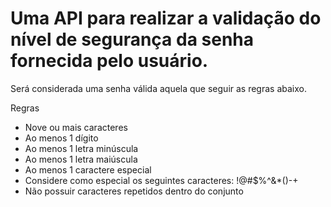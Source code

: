 # Uma API para realizar a validação do nível de segurança da senha fornecida pelo usuário. 
Será considerada uma senha válida aquela que seguir as regras abaixo.

 Regras
 - Nove ou mais caracteres
 - Ao menos 1 dígito
 - Ao menos 1 letra minúscula
 - Ao menos 1 letra maiúscula
 - Ao menos 1 caractere especial
 - Considere como especial os seguintes caracteres: !@#$%^&*()-+
 - Não possuir caracteres repetidos dentro do conjunto
